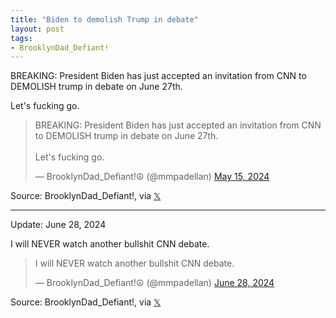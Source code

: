 ```yaml
---
title: "Biden to demolish Trump in debate"
layout: post
tags:
- BrooklynDad_Defiant!
---
```


BREAKING: President Biden has just accepted an invitation from CNN to DEMOLISH trump in debate on June 27th.

Let's fucking go.

<blockquote class="twitter-tweet"><p lang="en" dir="ltr">BREAKING: President Biden has just accepted an invitation from CNN to DEMOLISH trump in debate on June 27th.<br /><br />Let&#39;s fucking go.</p>&mdash; BrooklynDad_Defiant!☮️ (@mmpadellan) <a href="https://twitter.com/mmpadellan/status/1790752030291575183?ref_src=twsrc%5Etfw">May 15, 2024</a></blockquote>

Source: BrooklynDad_Defiant!, via [𝕏](https://x.com)

---

Update: June 28, 2024

I will NEVER watch another bullshit CNN debate.

<blockquote class="twitter-tweet"><p lang="en" dir="ltr">I will NEVER watch another bullshit CNN debate.</p>&mdash; BrooklynDad_Defiant!☮️ (@mmpadellan) <a href="https://twitter.com/mmpadellan/status/1806544985635872930?ref_src=twsrc%5Etfw">June 28, 2024</a></blockquote>

Source: BrooklynDad_Defiant!, via [𝕏](https://x.com)

<script async src="https://platform.twitter.com/widgets.js" charset="utf-8"></script>
